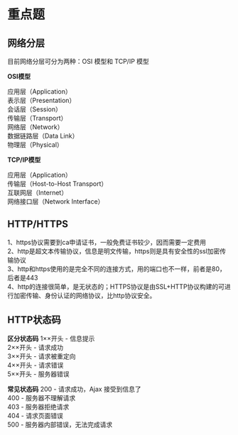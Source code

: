 # 重点题

## 网络分层
目前网络分层可分为两种：OSI 模型和 TCP/IP 模型

**OSI模型**

应用层（Application）  
表示层（Presentation）  
会话层（Session）   
传输层（Transport）  
网络层（Network）  
数据链路层（Data Link）  
物理层（Physical）

**TCP/IP模型** 

应用层（Application）  
传输层（Host-to-Host Transport）  
互联网层（Internet）  
网络接口层（Network Interface）

## HTTP/HTTPS
1、https协议需要到ca申请证书，一般免费证书较少，因而需要一定费用   
2、http是超文本传输协议，信息是明文传输，https则是具有安全性的ssl加密传输协议   
3、http和https使用的是完全不同的连接方式，用的端口也不一样，前者是80，后者是443   
4、http的连接很简单，是无状态的；HTTPS协议是由SSL+HTTP协议构建的可进行加密传输、身份认证的网络协议，比http协议安全。

## HTTP状态码
**区分状态码**
1××开头  - 信息提示  
2××开头  - 请求成功  
3××开头  - 请求被重定向  
4××开头  - 请求错误  
5××开头  - 服务器错误

**常见状态码**
200 - 请求成功，Ajax 接受到信息了  
400 - 服务器不理解请求  
403 - 服务器拒绝请求  
404 - 请求页面错误  
500 - 服务器内部错误，无法完成请求